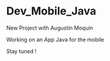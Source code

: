 # Dev_Mobile_Java

New Project  with Augustin Moquin 

Working on an App Java  for the mobile  


Stay tuned ! 
